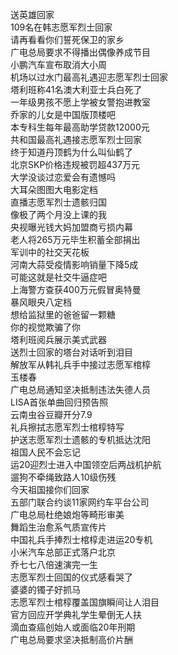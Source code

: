 送英雄回家  
109名在韩志愿军烈士回家  
请再看看你们誓死保卫的家乡  
广电总局要求不得播出偶像养成节目  
小鹏汽车宣布取消大小周  
机场以过水门最高礼遇迎志愿军烈士回家  
塔利班称41名澳大利亚士兵白死了  
一年级男孩不愿上学被女警抱进教室  
乔家的儿女是中国版顶楼吧  
本专科生每年最高助学贷款12000元  
共和国最高礼遇接志愿军烈士回家  
终于知道丹顶鹤为什么叫仙鹤了  
北京SKP价格违规被罚超437万元  
大学没谈过恋爱会有遗憾吗  
大耳朵图图大电影定档  
直播志愿军烈士遗骸归国  
像极了两个月没上课的我  
央视曝光钱大妈加盟商亏损内幕  
老人将265万元毕生积蓄全部捐出  
军训中的社交天花板  
河南大蒜受疫情影响销量下降5成  
可能这就是社交牛逼症吧  
上海警方查获400万元假冒奥特曼  
暴风眼央八定档  
想给监狱里的爸爸留一颗糖  
你的视觉欺骗了你  
塔利班阅兵展示美式武器  
送烈士回家的塔台对话听到泪目  
解放军从韩礼兵手中接过志愿军棺椁  
玉楼春  
广电总局通知坚决抵制违法失德人员  
LISA首张单曲回归预告照  
云南虫谷豆瓣开分7.9  
礼兵擦拭志愿军烈士棺椁特写  
护送志愿军烈士遗骸的专机抵达沈阳  
祖国人民不会忘记  
运20迎烈士进入中国领空后两战机护航  
遛狗不牵绳致路人10级伤残  
今天祖国接你们回家  
五部门联合约谈11家网约车平台公司  
广电总局杜绝娘炮等畸形审美  
舞蹈生治愈系气质宣传片  
中国礼兵手捧烈士棺椁走进运20专机  
小米汽车总部正式落户北京  
乔七七八倍速演完一生  
志愿军烈士回国的仪式感看哭了  
婆婆的镯子好抓马  
志愿军烈士棺椁覆盖国旗瞬间让人泪目  
官方回应开学典礼学生晕倒无人扶  
滴血查癌创始人或面临20年刑期  
广电总局要求坚决抵制高价片酬  
